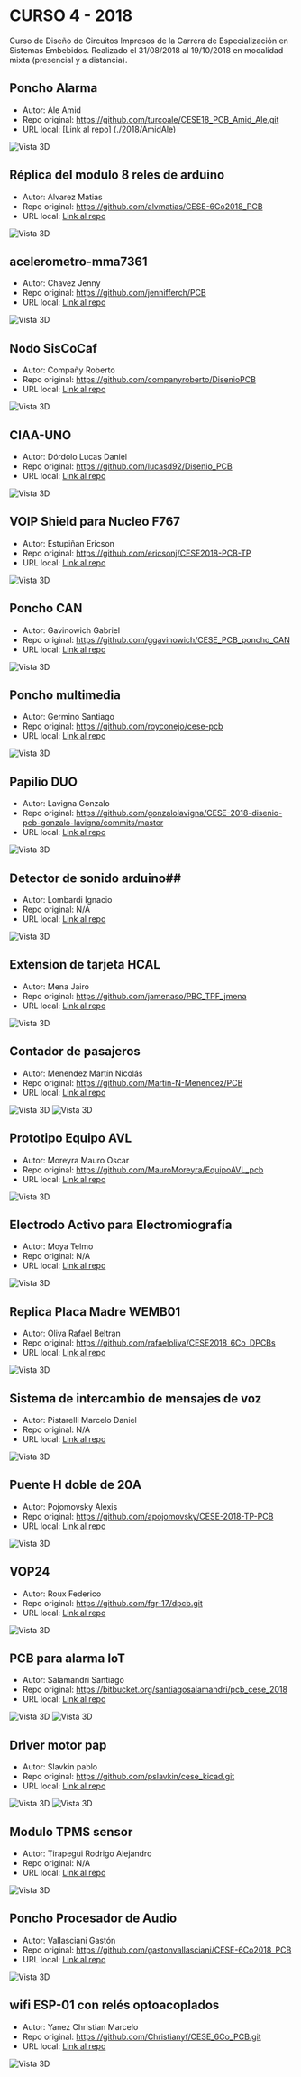 # CURSO 4  - 2018 #
Curso de Diseño de Circuitos Impresos de la Carrera de Especialización en Sistemas Embebidos. Realizado el 31/08/2018 al 19/10/2018 en modalidad mixta (presencial y a distancia).


## Poncho Alarma ##	
 * Autor:	Ale	Amid	
 * Repo original: 	https://github.com/turcoale/CESE18_PCB_Amid_Ale.git	
 * URL local: [Link al repo] (./2018/AmidAle)

![Vista 3D]( https://raw.githubusercontent.com/brengi/CESE-PCB/master/2018/img/AmidAle.jpg "Vista 3D")

## Réplica del modulo 8 reles de arduino ##	
 * Autor:	Alvarez	Matias	
 * Repo original: 	https://github.com/alvmatias/CESE-6Co2018_PCB	
 * URL local: [Link al repo](./2018/Alvarez)	

![Vista 3D]( https://raw.githubusercontent.com/brengi/CESE-PCB/master/2018/img/Alvarez.jpg "Vista 3D")

## acelerometro-mma7361 ##	
 * Autor:	Chavez	Jenny	
 * Repo original: 	https://github.com/jennifferch/PCB	
 * URL local: [Link al repo](./2018/Chavez)

![Vista 3D]( https://raw.githubusercontent.com/brengi/CESE-PCB/master/2018/img/Chavez.jpg "Vista 3D")

## Nodo SisCoCaf ## 
 * Autor:	Compañy	Roberto	
 * Repo original: 	https://github.com/companyroberto/DisenioPCB	
 * URL local: [Link al repo](./2018/Company)

![Vista 3D]( https://raw.githubusercontent.com/brengi/CESE-PCB/master/2018/img/Company.jpg "Vista 3D")

## CIAA-UNO ## 	
 * Autor:	Dórdolo	Lucas Daniel	
 * Repo original: 	https://github.com/lucasd92/Disenio_PCB	
 * URL local: [Link al repo](./2018/Dordolo)	

![Vista 3D]( https://raw.githubusercontent.com/brengi/CESE-PCB/master/2018/img/Dordolo.jpg "Vista 3D")

## VOIP Shield para Nucleo F767 ## 	
 * Autor:	Estupiñan	Ericson	
 * Repo original: 	https://github.com/ericsonj/CESE2018-PCB-TP	
 * URL local: [Link al repo](./2018/Ericson)	

![Vista 3D]( https://raw.githubusercontent.com/brengi/CESE-PCB/master/2018/img/Ericson.jpg "Vista 3D")

## Poncho CAN ## 	
 * Autor:	Gavinowich	Gabriel	
 * Repo original: 	https://github.com/ggavinowich/CESE_PCB_poncho_CAN	
 * URL local: [Link al repo](./2018/Gavinowich)	

![Vista 3D]( https://raw.githubusercontent.com/brengi/CESE-PCB/master/2018/img/Gavinowich.jpg "Vista 3D")

## Poncho multimedia ## 	
 * Autor:	Germino	Santiago	
 * Repo original: 	https://github.com/royconejo/cese-pcb	
 * URL local: [Link al repo](./2018/Germino)	

![Vista 3D]( https://raw.githubusercontent.com/brengi/CESE-PCB/master/2018/img/Germino.jpg "Vista 3D")

## Papilio DUO ## 	
 * Autor:	Lavigna	Gonzalo	
 * Repo original: 	https://github.com/gonzalolavigna/CESE-2018-disenio-pcb-gonzalo-lavigna/commits/master	
 * URL local: [Link al repo](./2018/Lavigna)	

![Vista 3D]( https://raw.githubusercontent.com/brengi/CESE-PCB/master/2018/img/Lavigna.jpg "Vista 3D")

## Detector de sonido arduino## 
 * Autor:	Lombardi	Ignacio	
 * Repo original: 	N/A	
 * URL local: [Link al repo](./2018/Lombardi)	

![Vista 3D]( https://raw.githubusercontent.com/brengi/CESE-PCB/master/2018/img/Lombardi.jpg "Vista 3D")

## Extension de tarjeta HCAL ## 	
 * Autor:	Mena	Jairo	
 * Repo original: 	https://github.com/jamenaso/PBC_TPF_jmena	
 * URL local: [Link al repo](./2018/Mena)	

![Vista 3D]( https://raw.githubusercontent.com/brengi/CESE-PCB/master/2018/img/Mena.jpg "Vista 3D")

## Contador de pasajeros ## 	
 * Autor:	Menendez	Martín Nicolás	
 * Repo original: 	https://github.com/Martin-N-Menendez/PCB	
 * URL local: [Link al repo](./2018/Menendez)	

![Vista 3D]( https://raw.githubusercontent.com/brengi/CESE-PCB/master/2018/img/Menendez.jpg "Vista 3D")
![Vista 3D]( https://raw.githubusercontent.com/brengi/CESE-PCB/master/2018/img/Menendez2.jpg "Vista 3D")

## Prototipo Equipo AVL ## 	
 * Autor:	Moreyra	Mauro Oscar	
 * Repo original: 	https://github.com/MauroMoreyra/EquipoAVL_pcb	
 * URL local: [Link al repo](./2018/Moreyra)	

![Vista 3D]( https://raw.githubusercontent.com/brengi/CESE-PCB/master/2018/img/Moreyra.jpg "Vista 3D")

## Electrodo Activo para Electromiografía ## 	
 * Autor:	Moya	Telmo	
 * Repo original: 	N/A	
 * URL local: [Link al repo](./2018/Moya)	

![Vista 3D]( https://raw.githubusercontent.com/brengi/CESE-PCB/master/2018/img/Moya.jpg "Vista 3D")

## Replica Placa Madre WEMB01 ## 	
 * Autor:	Oliva	Rafael Beltran	
 * Repo original: 	https://github.com/rafaeloliva/CESE2018_6Co_DPCBs	
 * URL local: [Link al repo](./2018/Oliva)	

![Vista 3D]( https://raw.githubusercontent.com/brengi/CESE-PCB/master/2018/img/Oliva.jpg "Vista 3D")

## Sistema de intercambio de mensajes de voz ## 	
 * Autor:	Pistarelli	Marcelo Daniel	
 * Repo original: 	N/A	
 * URL local: [Link al repo](./2018/Pistarelli)	

![Vista 3D]( https://raw.githubusercontent.com/brengi/CESE-PCB/master/2018/img/Pistarelli.jpg "Vista 3D")

## Puente H doble de 20A ## 	
 * Autor:	Pojomovsky	Alexis	
 * Repo original: 	https://github.com/apojomovsky/CESE-2018-TP-PCB	
 * URL local: [Link al repo](./2018/Pojomovsky)	

![Vista 3D]( https://raw.githubusercontent.com/brengi/CESE-PCB/master/2018/img/Pojomovsky.jpg "Vista 3D")

## VOP24 ## 	
 * Autor:	Roux	Federico	
 * Repo original: 	https://github.com/fgr-17/dpcb.git	
 * URL local: [Link al repo](./2018/Roux)	

![Vista 3D]( https://raw.githubusercontent.com/brengi/CESE-PCB/master/2018/img/Roux.jpg "Vista 3D")

## PCB para alarma IoT ## 	
 * Autor:	Salamandri	Santiago	
 * Repo original: 	https://bitbucket.org/santiagosalamandri/pcb_cese_2018	
 * URL local: [Link al repo](./2018/Salamandri)	

![Vista 3D]( https://raw.githubusercontent.com/brengi/CESE-PCB/master/2018/img/Salamandri1.jpg "Vista 3D")
![Vista 3D]( https://raw.githubusercontent.com/brengi/CESE-PCB/master/2018/img/Salamandri2.jpg "Vista 3D")

## Driver motor pap ## 	
 * Autor:	Slavkin	pablo	
 * Repo original: 	https://github.com/pslavkin/cese_kicad.git	
 * URL local: [Link al repo](./2018/Slavkin)	

![Vista 3D]( https://raw.githubusercontent.com/brengi/CESE-PCB/master/2018/img/Slavkin1.jpg "Vista 3D")
![Vista 3D]( https://raw.githubusercontent.com/brengi/CESE-PCB/master/2018/img/Slavkin2.jpg "Vista 3D")

## Modulo TPMS sensor ## 	
 * Autor:	Tirapegui	Rodrigo Alejandro	
 * Repo original: 	N/A	
 * URL local: [Link al repo](./2018/Tirapegui)	

![Vista 3D]( https://raw.githubusercontent.com/brengi/CESE-PCB/master/2018/img/Tirapegui.jpg "Vista 3D")

## Poncho Procesador de Audio ## 	
 * Autor:	Vallasciani	Gastón	
 * Repo original: 	https://github.com/gastonvallasciani/CESE-6Co2018_PCB	
 * URL local: [Link al repo](./2018/Vallasciani)	

![Vista 3D]( https://raw.githubusercontent.com/brengi/CESE-PCB/master/2018/img/Vallasciani.jpg "Vista 3D")

## wifi ESP-01 con relés optoacoplados ## 	
 * Autor:	Yanez	Christian Marcelo	
 * Repo original: 	https://github.com/Christianyf/CESE_6Co_PCB.git	
 * URL local: [Link al repo](./2018/Yanez)	

![Vista 3D]( https://raw.githubusercontent.com/brengi/CESE-PCB/master/2018/img/Yanez.jpg "Vista 3D")
